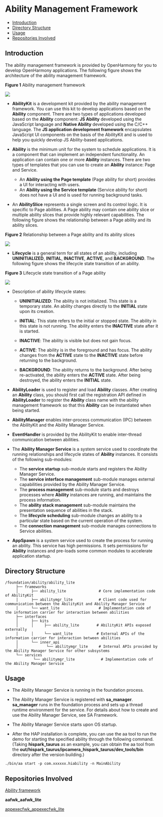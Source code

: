 # Ability Management Framework<a name="EN-US_TOPIC_0000001062157546"></a>

-   [Introduction](#section11660541593)
-   [Directory Structure](#section1464106163817)
-   [Usage](#section1954314201620)
-   [Repositories Involved](#section93061357133720)

## Introduction<a name="section11660541593"></a>

The ability management framework is provided by OpenHarmony for you to develop OpenHarmony applications. The following figure shows the architecture of the ability management framework.

**Figure 1**  Ability management framework

![](figures/en-us_image_0000001133175707.png)

-   **AbilityKit**  is a development kit provided by the ability management framework. You can use this kit to develop applications based on the  **Ability**  component. There are two types of applications developed based on the  **Ability**  component:  **JS Ability**  developed using the JavaScript language and  **Native Ability**  developed using the C/C++ language. The  **JS application development framework**  encapsulates JavaScript UI components on the basis of the AbilityKit and is used to help you quickly develop JS Ability-based applications.
-   **Ability**  is the minimum unit for the system to schedule applications. It is a component that can implement an independent functionality. An application can contain one or more  **Ability**  instances. There are two types of templates that you can use to create an  **Ability**  instance: Page and Service.
    -   An  **Ability using the Page template**  \(Page ability for short\) provides a UI for interacting with users.
    -   An  **Ability using the Service template**  \(Service ability for short\) does not have a UI and is used for running background tasks.

-   An  **AbilitySlice**  represents a single screen and its control logic. It is specific to Page abilities. A Page ability may contain one ability slice or multiple ability slices that provide highly relevant capabilities. The following figure shows the relationship between a Page ability and its ability slices.

**Figure 2**  Relationship between a Page ability and its ability slices

![](figures/en-us_image_0000001085773976.gif)

-   **Lifecycle**  is a general term for all states of an ability, including  **UNINITIALIZED**,  **INITIAL**,  **INACTIVE**,  **ACTIVE**, and  **BACKGROUND**. The following figure shows the lifecycle state transition of an ability.

**Figure 3**  Lifecycle state transition of a Page ability

![](figures/en-us_image_0000001086697634.png)

-   Description of ability lifecycle states:
    -   **UNINITIALIZED**: The ability is not initialized. This state is a temporary state. An ability changes directly to the  **INITIAL**  state upon its creation.

    -   **INITIAL**: This state refers to the initial or stopped state. The ability in this state is not running. The ability enters the  **INACTIVE**  state after it is started.

    -   **INACTIVE**: The ability is visible but does not gain focus.

    -   **ACTIVE**: The ability is in the foreground and has focus. The ability changes from the  **ACTIVE**  state to the  **INACTIVE**  state before returning to the background.

    -   **BACKGROUND**: The ability returns to the background. After being re-activated, the ability enters the  **ACTIVE**  state. After being destroyed, the ability enters the  **INITIAL**  state.

-   **AbilityLoader**  is used to register and load  **Ability**  classes. After creating an  **Ability**  class, you should first call the registration API defined in  **AbilityLoader**  to register the  **Ability**  class name with the ability management framework so that this  **Ability**  can be instantiated when being started.
-   **AbilityManager**  enables inter-process communication \(IPC\) between the AbilityKit and the Ability Manager Service.
-   **EventHandler**  is provided by the AbilityKit to enable inter-thread communication between abilities.
-   The  **Ability Manager Service**  is a system service used to coordinate the running relationships and lifecycle states of  **Ability**  instances. It consists of the following sub-modules:
    -   The  **service startup**  sub-module starts and registers the Ability Manager Service.
    -   The  **service interface management**  sub-module manages external capabilities provided by the Ability Manager Service.
    -   The  **process management**  sub-module starts and destroys processes where  **Ability**  instances are running, and maintains the process information.
    -   The  **ability stack management**  sub-module maintains the presentation sequence of abilities in the stack.
    -   The  **lifecycle scheduling**  sub-module changes an ability to a particular state based on the current operation of the system.
    -   The  **connection management**  sub-module manages connections to Service abilities.

-   **AppSpawn**  is a system service used to create the process for running an ability. This service has high permissions. It sets permissions for  **Ability**  instances and pre-loads some common modules to accelerate application startup.

## Directory Structure<a name="section1464106163817"></a>

```
/foundation/ability/ability_lite
     ├── frameworks
     │      ├── ability_lite               # Core implementation code of AbilityKit
     │      ├── abilitymgr_lite            # Client code used for communication between the AbilityKit and Ability Manager Service
     │      └── want_lite                  # Implementation code of the information carrier for interaction between abilities
     ├── interfaces
     │      ├── kits
     │      │     ├── ability_lite        # AbilityKit APIs exposed externally
     │      │     └── want_lite           # External APIs of the information carrier for interaction between abilities
     │      └── inner_api
     │             └── abilitymgr_lite     # Internal APIs provided by the Ability Manager Service for other subsystems
     └── services
             └── abilitymgr_lite            # Implementation code of the Ability Manager Service
```

## Usage<a name="section1954314201620"></a>

-   The Ability Manager Service is running in the foundation process.
-   The Ability Manager Service is registered with  **sa\_manager**.  **sa\_manager**  runs in the foundation process and sets up a thread runtime environment for the service. For details about how to create and use the Ability Manager Service, see  SA Framework.
-   The Ability Manager Service starts upon OS startup.

-   After the HAP installation is complete, you can use the aa tool to run the demo for starting the specified ability through the following command. \(Taking  **hispark\_taurus**  as an example, you can obtain the aa tool from the  **out/hispark\_taurus/ipcamera\_hispark\_taurus/dev\_tools/bin**  directory after the version building.\)

```
./bin/aa start -p com.xxxxxx.hiability -n MainAbility
```

## Repositories Involved<a name="section93061357133720"></a>

[Ability framework](https://gitee.com/openharmony/docs/blob/master/en/readme/ability.md)

**aafwk\_aafwk\_lite**

[appexecfwk\_appexecfwk\_lite](https://gitee.com/openharmony/appexecfwk_appexecfwk_lite/blob/master/README.md)

